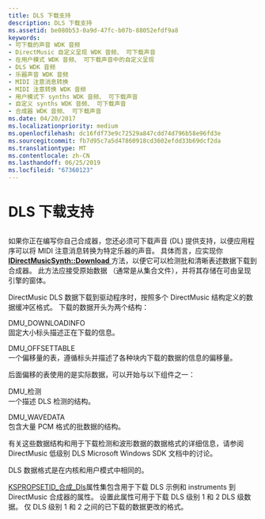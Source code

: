 ```yaml
---
title: DLS 下载支持
description: DLS 下载支持
ms.assetid: be080b53-0a9d-47fc-b07b-88052efdf9a8
keywords:
- 可下载的声音 WDK 音频
- DirectMusic 自定义呈现 WDK 音频、 可下载声音
- 在用户模式 WDK 音频、 可下载声音中的自定义呈现
- DLS WDK 音频
- 乐器声音 WDK 音频
- MIDI 注意消息转换
- MIDI 注意转换 WDK 音频
- 用户模式下 synths WDK 音频、 可下载声音
- 自定义 synths WDK 音频、 可下载声音
- 合成器 WDK 音频、 可下载声音
ms.date: 04/20/2017
ms.localizationpriority: medium
ms.openlocfilehash: dc16fdf73e9c72529a847cdd74d796b58e96fd3e
ms.sourcegitcommit: fb7d95c7a5d47860918cd3602efdd33b69dcf2da
ms.translationtype: MT
ms.contentlocale: zh-CN
ms.lasthandoff: 06/25/2019
ms.locfileid: "67360123"
---
```

# <a name="dls-download-support"></a>DLS 下载支持


## <span id="custom_dls"></span><span id="CUSTOM_DLS"></span>


如果你正在编写你自己合成器，您还必须可下载声音 (DL) 提供支持，以便应用程序可以将 MIDI 注意消息转换为特定乐器的声音。 具体而言，应实现你[ **IDirectMusicSynth::Download** ](https://docs.microsoft.com/windows/desktop/api/dmusics/nf-dmusics-idirectmusicsynth-download)方法，以便它可以检测批和清晰表述数据下载到合成器。 此方法应接受原始数据 （通常是从集合文件），并将其存储在可由呈现引擎的窗体。

DirectMusic DLS 数据下载到驱动程序时，按照多个 DirectMusic 结构定义的数据缓冲区格式。 下载的数据开头为两个结构：

<span id="DMUS_DOWNLOADINFO"></span><span id="dmus_downloadinfo"></span>DMU\_DOWNLOADINFO  
固定大小标头描述正在下载的信息。

<span id="DMUS_OFFSETTABLE"></span><span id="dmus_offsettable"></span>DMU\_OFFSETTABLE  
一个偏移量的表，遵循标头并描述了各种块内下载的数据的信息的偏移量。

后面偏移的表使用的是实际数据，可以开始与以下组件之一：

<span id="DMUS_INSTRUMENT"></span><span id="dmus_instrument"></span>DMU\_检测  
一个描述 DLS 检测的结构。

<span id="DMUS_WAVEDATA"></span><span id="dmus_wavedata"></span>DMU\_WAVEDATA  
包含大量 PCM 格式的批数据的结构。

有关这些数据结构和用于下载检测和波形数据的数据格式的详细信息，请参阅 DirectMusic 低级别 DLS Microsoft Windows SDK 文档中的讨论。

DLS 数据格式是在内核和用户模式中相同的。

[KSPROPSETID\_合成\_Dls](https://docs.microsoft.com/windows-hardware/drivers/audio/kspropsetid-synth-dls)属性集包含用于下载 DLS 示例和 instruments 到 DirectMusic 合成器的属性。 设置此属性可用于下载 DLS 级别 1 和 2 DLS 级数据。 仅 DLS 级别 1 和 2 之间的已下载的数据更改的格式。

 

 





